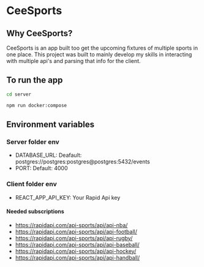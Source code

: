 # CeeSports

## Why CeeSports?
CeeSports is an app built too get the upcoming fixtures of multiple sports in one place.
This project was built to mainly develop my skills in interacting with multiple api's and parsing that info for the client.

## To run the app
```bash
cd server
```
```bash
npm run docker:compose
```
## Environment variables
### Server folder env
- DATABASE_URL: Deafault: postgres://postgres:postgres@postgres:5432/events
- PORT: Default: 4000

### Client folder env
- REACT_APP_API_KEY: Your Rapid Api key
#### Needed subscriptions
- https://rapidapi.com/api-sports/api/api-nba/
- https://rapidapi.com/api-sports/api/api-football/
- https://rapidapi.com/api-sports/api/api-rugby/
- https://rapidapi.com/api-sports/api/api-baseball/
- https://rapidapi.com/api-sports/api/api-hockey/
- https://rapidapi.com/api-sports/api/api-handball/
